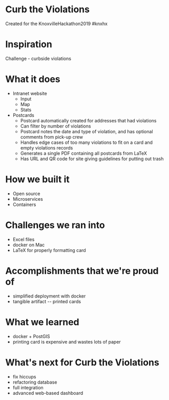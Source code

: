 # Curb the Violations

Created for the KnoxvilleHackathon2019 #knxhx

# Inspiration
Challenge - curbside violations

# What it does
 * Intranet website
   * Input
   * Map
   * Stats
 * Postcards
   * Postcard automatically created for addresses that had violations
   * Can filter by number of violations
   * Postcard notes the date and type of violation, and has optional comments from pick-up crew
   * Handles edge cases of too many violations to fit on a card and empty violations records
   * Generates a single PDF containing all postcards from LaTeX
   * Has URL and QR code for site giving guidelines for putting out trash

# How we built it
 * Open source
 * Microservices
 * Containers

# Challenges we ran into

 * Excel files
 * docker on Mac
 * LaTeX for properly formatting card

# Accomplishments that we're proud of

 * simplified deployment with docker
 * tangible artifact -- printed cards

# What we learned

 * docker + PostGIS
 * printing card is expensive and wastes lots of paper

# What's next for Curb the Violations

 * fix hiccups
 * refactoring database
 * full integration
 * advanced web-based dashboard
